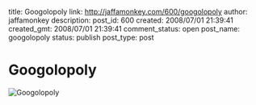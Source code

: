 title: Googolopoly
link: http://jaffamonkey.com/600/googolopoly
author: jaffamonkey
description: 
post_id: 600
created: 2008/07/01 21:39:41
created_gmt: 2008/07/01 21:39:41
comment_status: open
post_name: googolopoly
status: publish
post_type: post

# Googolopoly

![Googolopoly](http://www.jaffamonkey.co.uk/images/googolopoly_shot.png)